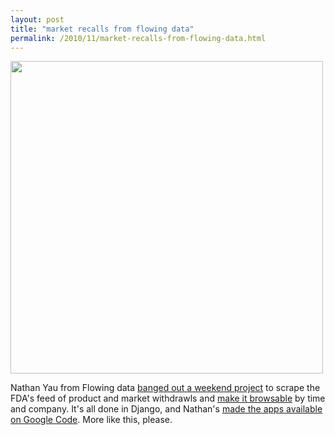 ```yaml
---
layout: post
title: "market recalls from flowing data"
permalink: /2010/11/market-recalls-from-flowing-data.html
---
```


<p><img alt="" class="asset asset-image at-xid-6a00d8341c4f5f53ef013488dca9e1970c  " src="https://sippey.typepad.com/.a/6a00d8341c4f5f53ef013488dca9e1970c-pi" width="500" /></p>
<p>Nathan Yau from Flowing data <a href="http://flowingdata.com/2010/11/10/making-recalls-and-market-withdrawls-more-accessible/">banged out a weekend project</a> to scrape the FDA&#39;s feed of product and market withdrawls and <a href="http://recalls.flowingdata.com/" target="_self">make it browsable</a> by time and company.  It&#39;s all done in Django, and Nathan&#39;s <a href="https://code.google.com/p/product-recalls/">made the apps available on Google Code</a>.  More like this, please.</p>


